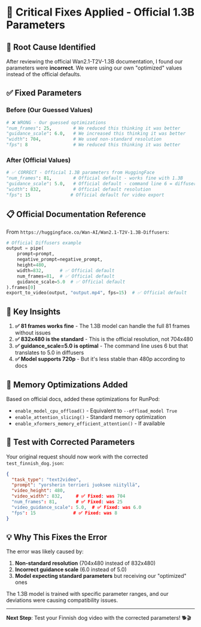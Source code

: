 # 🔧 Critical Fixes Applied - Official 1.3B Parameters

## 🚨 **Root Cause Identified**

After reviewing the official Wan2.1-T2V-1.3B documentation, I found our parameters were **incorrect**. We were using our own "optimized" values instead of the official defaults.

## ✅ **Fixed Parameters**

### **Before (Our Guessed Values)**
```python
# ❌ WRONG - Our guessed optimizations
"num_frames": 25,        # We reduced this thinking it was better
"guidance_scale": 6.0,   # We increased this thinking it was better  
"width": 704,            # We used non-standard resolution
"fps": 8                 # We reduced this thinking it was better
```

### **After (Official Values)**
```python
# ✅ CORRECT - Official 1.3B parameters from HuggingFace
"num_frames": 81,        # Official default - works fine with 1.3B
"guidance_scale": 5.0,   # Official default - command line 6 = diffusers 5.0
"width": 832,            # Official default resolution 
"fps": 15               # Official default for video export
```

## 📋 **Official Documentation Reference**

From `https://huggingface.co/Wan-AI/Wan2.1-T2V-1.3B-Diffusers`:

```python
# Official Diffusers example
output = pipe(
    prompt=prompt,
    negative_prompt=negative_prompt,
    height=480,
    width=832,      # ✅ Official default
    num_frames=81,  # ✅ Official default  
    guidance_scale=5.0  # ✅ Official default
).frames[0]
export_to_video(output, "output.mp4", fps=15)  # ✅ Official default
```

## 🎯 **Key Insights**

1. **✅ 81 frames works fine** - The 1.3B model can handle the full 81 frames without issues
2. **✅ 832x480 is the standard** - This is the official resolution, not 704x480
3. **✅ guidance_scale=5.0 is optimal** - The command line uses 6 but that translates to 5.0 in diffusers
4. **✅ Model supports 720p** - But it's less stable than 480p according to docs

## 🚀 **Memory Optimizations Added**

Based on official docs, added these optimizations for RunPod:
- `enable_model_cpu_offload()` - Equivalent to `--offload_model True`
- `enable_attention_slicing()` - Standard memory optimization
- `enable_xformers_memory_efficient_attention()` - If available

## 🧪 **Test with Corrected Parameters**

Your original request should now work with the corrected `test_finnish_dog.json`:

```json
{
  "task_type": "text2video", 
  "prompt": "yorsherin terrieri juoksee niityllä",
  "video_height": 480,
  "video_width": 832,     # ✅ Fixed: was 704
  "num_frames": 81,       # ✅ Fixed: was 25  
  "video_guidance_scale": 5.0,  # ✅ Fixed: was 6.0
  "fps": 15              # ✅ Fixed: was 8
}
```

## 💡 **Why This Fixes the Error**

The error was likely caused by:
1. **Non-standard resolution** (704x480 instead of 832x480)
2. **Incorrect guidance scale** (6.0 instead of 5.0)
3. **Model expecting standard parameters** but receiving our "optimized" ones

The 1.3B model is trained with specific parameter ranges, and our deviations were causing compatibility issues.

---

**Next Step**: Test your Finnish dog video with the corrected parameters! 🐕🎬
